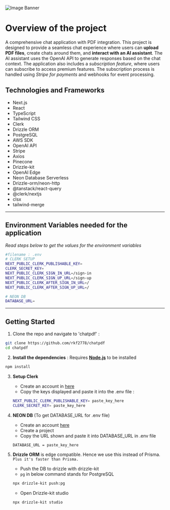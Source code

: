 ![Image Banner](image_link.png)

# Overview of the project

A comprehensive chat application with PDF integration. This project is designed
to provide a seamless chat experience where users can **upload PDF files**,
create chats around them, and **interact with an AI assistant**. The AI
assistant uses the OpenAI API to generate responses based on the chat context.
The application also includes a _subscription feature_, where users can
subscribe to access premium features. The subscription process is handled using
_Stripe for payments_ and webhooks for event processing.

## Technologies and Frameworks

- Next.js
- React
- TypeScript
- Tailwind CSS
- Clerk
- Drizzle ORM
- PostgreSQL
- AWS SDK
- OpenAI API
- Stripe
- Axios
- Pinecone
- Drizzle-kit
- OpenAI Edge
- Neon Database Serverless
- Drizzle-orm/neon-http
- @tanstack/react-query
- @clerk/nextjs
- clsx
- tailwind-merge

---

## Environment Variables needed for the application

_Read steps below to get the values for the environment variables_

```Bash
#filename : .env
# CLERK SETUP
NEXT_PUBLIC_CLERK_PUBLISHABLE_KEY=
CLERK_SECRET_KEY=
NEXT_PUBLIC_CLERK_SIGN_IN_URL=/sign-in
NEXT_PUBLIC_CLERK_SIGN_UP_URL=/sign-up
NEXT_PUBLIC_CLERK_AFTER_SIGN_IN_URL=/
NEXT_PUBLIC_CLERK_AFTER_SIGN_UP_URL=/

# NEON DB
DATABASE_URL=
```

---

## Getting Started

1. Clone the repo and navigate to 'chatpdf' :

```Bash
git clone https://github.com/rkf2778/chatpdf
cd chatpdf
```

2. **Install the dependencies** : Requires
   **[Node.js](https://nodejs.org/en/download/)** to be installed

```Bash
npm install
```

3. **Setup Clerk**

   - Create an account in [here](https://clerk.com/)
   - Copy the keys displayed and paste it into the .env file :

   ```Bash
   NEXT_PUBLIC_CLERK_PUBLISHABLE_KEY= paste_key_here
   CLERK_SECRET_KEY= paste_key_here
   ```

4. **NEON DB** (To get DATABASE_URL for .env file)

   - Create an account [here](https://neon.tech/)
   - Create a project
   - Copy the URL shown and paste it into DATABASE_URL in .env file

   ```Bash
   DATABASE_URL = paste_key_here
   ```

5. **Drizzle ORM** is edge compatible. Hence we use this instead of Prisma.
   `Plus it's faster than Prisma.`

   - Push the DB to drizzle with drizzle-kit
   - `pg` in below command stands for PostgreSQL

   ```Bash
   npx drizzle-kit push:pg
   ```

   - Open Drizzle-kit studio

   ```Bash
   npx drizzle-kit studio
   ```
